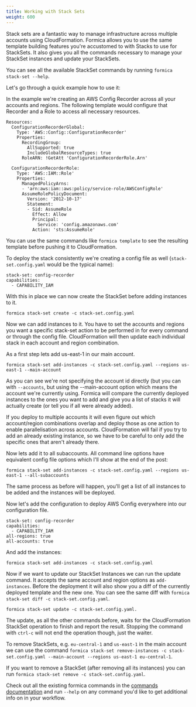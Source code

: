 ```yaml
---
title: Working with Stack Sets
weight: 600
---
```


Stack sets are a fantastic way to manage infrastructure across multiple accounts using CloudFormation. Formica allows you to use the same template building features you're accustomed to with Stacks to use for StackSets. It also gives you all the commands necessary to manage your StackSet instances and update your StackSets.

You can see all the available StackSet commands by running `formica stack-set --help`.

Let's go through a quick example how to use it:

In the example we're creating an AWS Config Recorder across all your accounts and regions. The following template would configure that Recorder and a Role to access all necessary resources.


```
Resources:
  ConfigurationRecorderGlobal:
    Type: 'AWS::Config::ConfigurationRecorder'
    Properties:
      RecordingGroup:
        AllSupported: true
        IncludeGlobalResourceTypes: true
      RoleARN: !GetAtt 'ConfigurationRecorderRole.Arn'
    
  ConfigurationRecorderRole:
    Type: 'AWS::IAM::Role'
    Properties:
      ManagedPolicyArns:
      - 'arn:aws:iam::aws:policy/service-role/AWSConfigRole'
      AssumeRolePolicyDocument:
        Version: '2012-10-17'
        Statement:
        - Sid: AssumeRole
          Effect: Allow
          Principal:
            Service: 'config.amazonaws.com'
          Action: 'sts:AssumeRole'
```

You can use the same commands like `formica template` to see the resulting template before pushing it to CloudFormation.

To deploy the stack consistently we're creating a config file as well (`stack-set.config.yaml` would be the typical name):

```
stack-set: config-recorder
capabilities:
  - CAPABILITY_IAM
```

With this in place we can now create the StackSet before adding instances to it.

```
formica stack-set create -c stack-set.config.yaml
```

Now we can add instances to it. You have to set the accounts and regions you want a specific stack-set action to be performed in for every command or through the config file. CloudFormation will then update each individual stack in each account and region combination.

As a first step lets add us-east-1 in our main account.

```
formica stack-set add-instances -c stack-set.config.yaml --regions us-east-1 --main-account
```

As you can see we're not specifying the account id directly (but you can with `--accounts`, but using the --main-account option which means the account we're currently using. Formica will compare the currently deployed instances to the ones you want to add and give you a list of stacks it will actually create (or tell you if all were already added). 

If you deploy to multiple accounts it will even figure out which account/region combinations overlap and deploy those as one action to enable parallelisation across accounts. CloudFormation will fail if you try to add an already existing instance, so we have to be careful to only add the specific ones that aren't already there.

Now lets add it to all subaccounts. All command line options have equivalent config file options which I'll show at the end of the post:

```
formica stack-set add-instances -c stack-set.config.yaml --regions us-east-1 --all-subaccounts
```

The same process as before will happen, you'll get a list of all instances to be added and the instances will be deployed.

Now let's add the configuration to deploy AWS Config everywhere into our configuration file.

```
stack-set: config-recorder
capabilities:
  - CAPABILITY_IAM
all-regions: true
all-accounts: true
```

And add the instances:

```
formica stack-set add-instances -c stack-set.config.yaml
```

Now if we want to update our StackSet Instances we can run the update command. It accepts the same account and region options as `add-instances`. Before the deployment it will also show you a diff of the currently deployed template and the new one. You can see the same diff with `formica stack-set diff -c stack-set.config.yaml`.

```
formica stack-set update -c stack-set.config.yaml.
```

The update, as all the other commands before, waits for the CloudFormation StackSet operation to finish and report the result. Stopping the command with `ctrl-c` will not end the operation though, just the waiter.

To remove StackSets, e.g. `eu-central-1` and `us-east-1` in the main account we can use the command `formica stack-set remove-instances -c stack-set.config.yaml --main-account --regions us-east-1 eu-central-1`.

If you want to remove a StackSet (after removing all its instances) you can run `formica stack-set remove -c stack-set.config.yaml`.

Check out all the existing formica commands in the [commands documentation](commands) and run `--help` on any command you'd like to get additional info on in your workflow.
